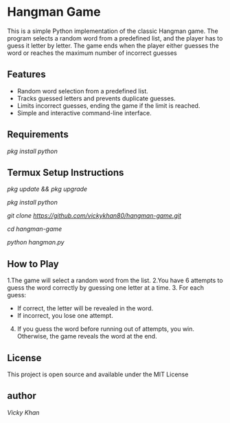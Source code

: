  # Hangman Game
This is a simple Python implementation of the classic Hangman game. The program selects a random word from a predefined list, and the player has to guess it letter by letter. The game ends when the player either guesses the word or reaches the maximum number of incorrect guesses
## Features
+ Random word selection from a predefined list.
+ Tracks guessed letters and prevents duplicate guesses.
+ Limits incorrect guesses, ending the game if the limit is reached.
+ Simple and interactive command-line interface.
##  Requirements
_pkg install python_
## Termux Setup Instructions

   _pkg update && pkg upgrade_

   _pkg install python_

   _git clone https://github.com/vickykhan80/hangman-game.git_
   
   _cd hangman-game_

   _python hangman.py_

   ## How to Play
1.The game will select a random word from the list.
2.You have 6 attempts to guess the word correctly by guessing one letter at a time.
3. For each guess:
+ If correct, the letter will be revealed in the word.
+ If incorrect, you lose one attempt.
4. If you guess the word before running out of attempts, you win. Otherwise, the game reveals the word at the end.

## License
This project is open source and available under the MIT License
## author
*Vicky Khan*
